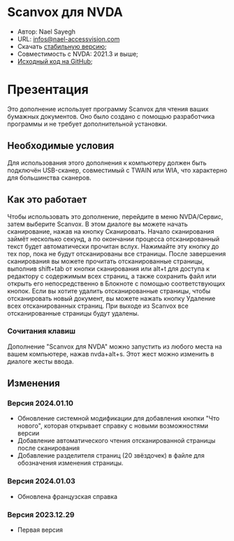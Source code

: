 # Scanvox для NVDA

* Автор: Nael Sayegh
* URL: [infos@nael-accessvision.com](mailto:infos@nael-accessvision.com)
* Скачать [стабильную версию][1];
* Совместимость с NVDA: 2021.3 и выше;
* [Исходный код на GitHub][2];

# Презентация

Это дополнение использует программу Scanvox для чтения ваших бумажных документов. Оно было создано с помощью разработчика программы и не требует дополнительной установки.

## Необходимые условия

Для использования этого дополнения к компьютеру должен быть подключён USB-сканер, совместимый с TWAIN или WIA, что характерно для большинства сканеров.

## Как это работает

Чтобы использовать это дополнение, перейдите в меню NVDA/Сервис, затем выберите Scanvox. В этом диалоге вы можете начать сканирование, нажав на кнопку Сканировать. Начало сканирования займёт несколько секунд, а по окончании процесса отсканированный текст будет автоматически прочитан вслух. Нажимайте эту кнопку до тех пор, пока не будут отсканированы все страницы. После завершения сканирования вы можете прочитать отсканированные страницы, выполнив shift+tab от кнопки сканирования или alt+t для доступа к редактору с содержимым всех страниц, а также сохранить файл или открыть его непосредственно в Блокноте с помощью соответствующих кнопок.
Если вы хотите удалить отсканированные страницы, чтобы отсканировать новый документ, вы можете нажать кнопку Удаление всех отсканированных страниц.
При выходе из Scanvox все отсканированные страницы будут удалены.

### Сочитания клавиш

Дополнение "Scanvox для NVDA" можно запустить из любого места на вашем компьютере, нажав nvda+alt+s. Этот жест можно изменить в диалоге  жесты ввода.

## Изменения

### Версия 2024.01.10

  * Обновление системной модификации для добавления кнопки "Что нового", которая открывает справку с новыми возможностями версии
  * Добавление автоматического чтения отсканированной страницы после сканирования
  * Добавление разделителя страниц (20 звёздочек) в файле  для обозначения изменения страницы.

### Версия 2024.01.03

  * Обновлена французская справка

### Версия 2023.12.29

  * Первая версия

[1]: https://github.com/Nael-Sayegh/scanvox-for-nvda/releases/download/2024.01.10/scanvox-2024.01.10.nvda-addon

[2]: https://github.com/Nael-Sayegh/scanvox-for-nvda
